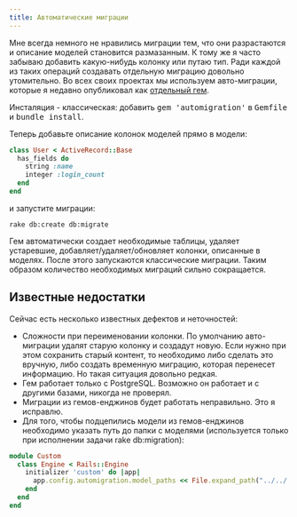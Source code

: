```yaml
---
title: Автоматические миграции
---
```


Мне всегда немного не нравились миграции тем, что они разрастаются и описание моделей становится
размазанным. К тому же я часто забываю добавить какую-нибудь колонку или путаю тип.
Ради каждой из таких операций создавать отдельную миграцию довольно утомительно.
Во всех своих проектах мы используем авто-миграции, которые я недавно опубликовал как
[отдельный гем](https://github.com/boshie/automigration). 

Инсталяция - классическая: добавить <tt>gem 'automigration'</tt> в <tt>Gemfile</tt> и <tt>bundle install</tt>.

Теперь добавьте описание колонок моделей прямо в модели:

``` ruby
class User < ActiveRecord::Base
  has_fields do
    string :name
    integer :login_count
  end
end
```

и запустите миграции:

```
rake db:create db:migrate
```

Гем автоматически создает необходимые таблицы, удаляет устаревшие, добавляет/удаляет/обновляет колонки,
описанные в моделях. После этого запускаются классические миграции. Таким образом количество
необходимых миграций сильно сокращается.

## Известные недостатки

Сейчас есть несколько известных дефектов и неточностей:

* Сложности при переименовании колонки. По умолчанию авто-миграции удалят старую колонку и создадут новую. Если нужно при этом сохранить старый контент, то необходимо либо сделать это вручную, либо создать временную миграцию, которая перенесет информацию. Но такая ситуация довольно редкая.
* Гем работает только с PostgreSQL. Возможно он работает и с другими базами, никогда не проверял.
* Миграции из гемов-енджинов будет работать неправильно. Это я исправлю.
* Для того, чтобы подцепились модели из гемов-енджинов необходимо указать путь до папки с моделями (используется только при исполнении задачи rake db:migration):

``` ruby
module Custom
  class Engine < Rails::Engine
    initializer 'custom' do |app|
      app.config.automigration.model_paths << File.expand_path("../../../app/models", __FILE__)
    end
  end
end
```
